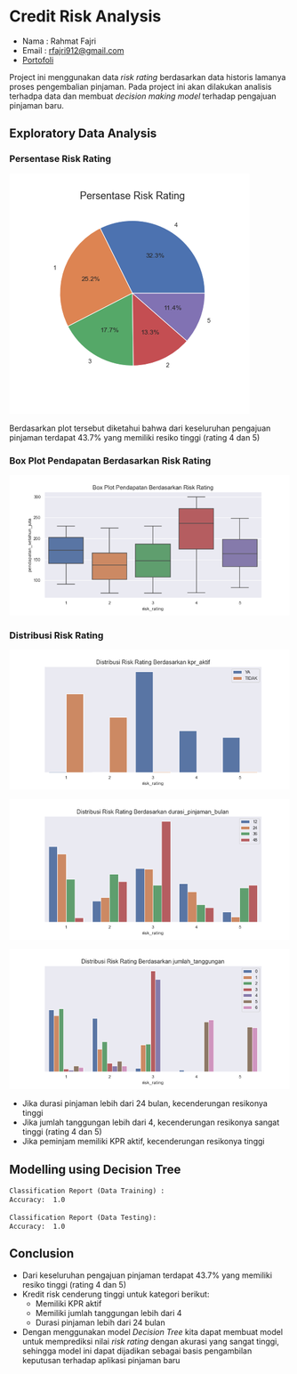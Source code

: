 # Credit Risk Analysis

- Nama : Rahmat Fajri
- Email : rfajri912@gmail.com
- [Portofoli](https://rfajri27.github.io/MyPortfolio/)

Project ini menggunakan data *risk rating* berdasarkan data historis lamanya proses pengembalian pinjaman. Pada project ini akan dilakukan analisis terhadpa data dan membuat *decision making model* terhadap pengajuan pinjaman baru.

## Exploratory Data Analysis

### Persentase Risk Rating

![](images/risk_rating_percentege.png)

Berdasarkan plot tersebut diketahui bahwa dari keseluruhan pengajuan pinjaman terdapat 43.7% yang memiliki resiko tinggi (rating 4 dan 5)

### Box Plot Pendapatan Berdasarkan Risk Rating

![](images/box_plot_pendapatan.png)

### Distribusi Risk Rating

![](images/plot_dis_kpr_aktif.png)

![](images/plot_dis_durasi_pinjaman_bulan.png)

![](images/plot_dis_jumlah_tanggungan.png)

- Jika durasi pinjaman lebih dari 24 bulan, kecenderungan resikonya tinggi
- Jika jumlah tanggungan lebih dari 4, kecenderungan resikonya sangat tinggi (rating 4 dan 5)
- Jika peminjam memiliki KPR aktif, kecenderungan resikonya tinggi

## Modelling using Decision Tree

```
Classification Report (Data Training) :
Accuracy:  1.0

Classification Report (Data Testing):
Accuracy:  1.0
```

## Conclusion

- Dari keseluruhan pengajuan pinjaman terdapat 43.7% yang memiliki resiko tinggi (rating 4 dan 5)
- Kredit risk cenderung tinggi untuk kategori berikut:
    - Memiliki KPR aktif
    - Memiliki jumlah tanggungan lebih dari 4
    - Durasi pinjaman lebih dari 24 bulan
- Dengan menggunakan model *Decision Tree* kita dapat membuat model untuk memprediksi nilai *risk rating* dengan akurasi yang sangat tinggi, sehingga model ini dapat dijadikan sebagai basis pengambilan keputusan terhadap aplikasi pinjaman baru
